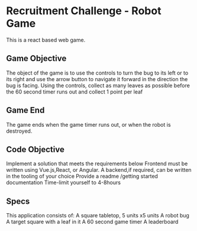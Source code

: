 # Recruitment Challenge - Robot Game

This is a react based web game.

## Game Objective

The object of the game is to use the controls to turn the bug to its left or to its right and use the arrow button to navigate it forward in the direction the bug is facing. Using the controls, collect as many leaves as possible before the 60 second timer runs out and collect 1 point per leaf

## Game End

The game ends when the game timer runs out, or when the robot is destroyed.

## Code Objective

Implement a solution that meets the requirements below
Frontend must be written using Vue.js,React, or Angular.
A backend,if required, can be written in the tooling of your choice
Provide a readme /getting started documentation
Time-limit yourself to 4-8hours

## Specs

This application consists of:
A square tabletop, 5 units x5 units
A robot bug
A target square with a leaf in it
A 60 second game timer
A leaderboard
